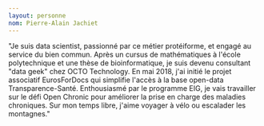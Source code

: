 ```yaml
---
layout: personne
nom: Pierre-Alain Jachiet
---
```


"Je suis data scientist, passionné par ce métier protéiforme, et engagé au service du bien commun. Après un cursus de mathématiques à l'école polytechnique et une thèse de bioinformatique, je suis devenu consultant "data geek" chez OCTO Technology. En mai 2018, j'ai initié le projet associatif EurosForDocs qui simplifie l'accès à la base open-data Transparence-Santé. Enthousiasmé par le programme EIG, je vais travailler sur le défi Open Chronic pour améliorer la prise en charge des maladies chroniques. Sur mon temps libre, j'aime voyager à vélo ou escalader les montagnes."